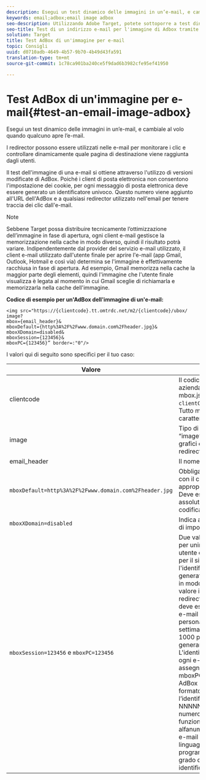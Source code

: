 ```yaml
---
description: Esegui un test dinamico delle immagini in un’e-mail, e cambiale al volo quando qualcuno apre l’e-mail.
keywords: email;adbox;email image adbox
seo-description: Utilizzando Adobe Target, potete sottoporre a test dinamico le immagini nelle e-mail e persino modificarle al volo quando qualcuno apre l'e-mail.
seo-title: Test di un indirizzo e-mail per l'immagine di Adbox tramite Adobe Target
solution: Target
title: Test AdBox di un'immagine per e-mail
topic: Consigli
uuid: d0710adb-4649-4b57-9b70-4b49d43fa591
translation-type: tm+mt
source-git-commit: 1c78ca901ba240ce5f9dad6b3982cfe95ef41950

---
```



# Test AdBox di un'immagine per e-mail{#test-an-email-image-adbox}

Esegui un test dinamico delle immagini in un’e-mail, e cambiale al volo quando qualcuno apre l’e-mail.

I redirector possono essere utilizzati nelle e-mail per monitorare i clic e controllare dinamicamente quale pagina di destinazione viene raggiunta dagli utenti.

Il test dell'immagine di una e-mail si ottiene attraverso l'utilizzo di versioni modificate di AdBox. Poiché i client di posta elettronica non consentono l'impostazione dei cookie, per ogni messaggio di posta elettronica deve essere generato un identificatore univoco. Questo numero viene aggiunto all'URL dell'AdBox e a qualsiasi redirector utilizzato nell'email per tenere traccia dei clic dall'e-mail.

>[!NOTE]
>
>Sebbene Target possa distribuire tecnicamente l’ottimizzazione dell’immagine in fase di apertura, ogni client e-mail gestisce la memorizzazione nella cache in modo diverso, quindi il risultato potrà variare. Indipendentemente dal provider del servizio e-mail utilizzato, il client e-mail utilizzato dall'utente finale per aprire l'e-mail (app Gmail, Outlook, Hotmail e così via) determina se l'immagine è effettivamente racchiusa in fase di apertura. Ad esempio, Gmail memorizza nella cache la maggior parte degli elementi, quindi l'immagine che l'utente finale visualizza è legata al momento in cui Gmail sceglie di richiamarla e memorizzarla nella cache dell'immagine.

**Codice di esempio per un'AdBox dell'immagine di un'e-mail:**

```
<img src="https://{clientcode}.tt.omtrdc.net/m2/​{clientcode}/ubox/​image?
mbox={email_header}&
mboxDefault=​{http%3A%2F%2Fwww.domain.com%2Fheader.jpg}&
mboxXDomain=disabled&
mboxSession={123456}&
mboxPC={123456}” border=:"0"/>
```

I valori qui di seguito sono specifici per il tuo caso:

| Valore | Descrizione |
|--- |--- |
| clientcode | Il codice cliente della tua azienda. Si trova in at.js o in mbox.js elencato come `clientCode='yourclientcode'`. Tutto minuscolo e senza caratteri speciali. |
| image | Tipo di offerta. È sempre “image” per gli annunci grafici e “page” per i redirector. |
| email_header | Il nome della AdBox. |
| `mboxDefault=http%3A%2F%2Fwww.domain.com%2Fheader.jpg` | Obbligatorio. Sostituisci l’URL con il contenuto predefinito appropriato per la AdBox. Deve essere un riferimento assoluto e deve essere codificato nell’URL. |
| `mboxXDomain=disabled` | Indica a Target di non tentare di impostare un cookie. |
| `mboxSession=123456` e `mboxPC=123456` | Due valori richiesti da Target per unire il profilo di questo utente con il profilo esistente per il sito. 123456 è l'identificatore univoco generato per e-mail. Inserire in modo dinamico questo valore in ogni URL AdBox e redirector. Questo numero deve essere univoco per ogni e-mail inviata a ciascuna persona. Se un'e-mail settimanale viene inviata a 1000 persone, è necessario generare 1000 ID univoche.<br>L'identificatore univoco per ogni e-mail deve essere assegnato a mboxSession e mboxPC in ciascun URL della AdBox e del redirector. Il formato consigliato per l’identificatore è timestamp-NNNNN, dove NNNNN è un numero casuale di 5 cifre, ma funziona qualsiasi formato alfanumerico. Alcuni servizi e-mail di massa e qualsiasi linguaggio di programmazione sono in grado di generare questo identificatore univoco. |
